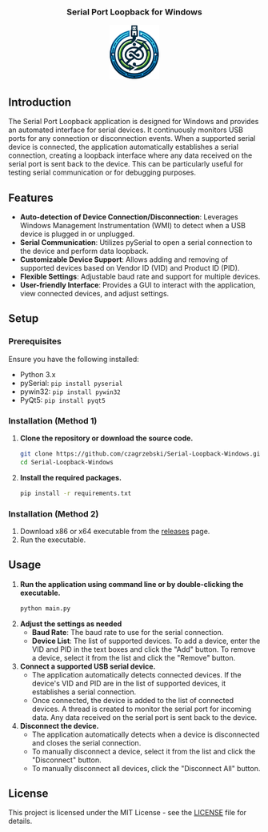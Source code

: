 <div align="center">
 <h3>Serial Port Loopback for Windows </h3>
 <img src="logo.png" width="20%">
</div>

## Introduction
The Serial Port Loopback application is designed for Windows and provides an automated interface for serial devices. It continuously monitors USB ports for any connection or disconnection events. When a supported serial device is connected, the application automatically establishes a serial connection, creating a loopback interface where any data received on the serial port is sent back to the device. This can be particularly useful for testing serial communication or for debugging purposes.

## Features
- **Auto-detection of Device Connection/Disconnection**: Leverages Windows Management Instrumentation (WMI) to detect when a USB device is plugged in or unplugged.
- **Serial Communication**: Utilizes pySerial to open a serial connection to the device and perform data loopback.
- **Customizable Device Support**: Allows adding and removing of supported devices based on Vendor ID (VID) and Product ID (PID).
- **Flexible Settings**: Adjustable baud rate and support for multiple devices.
- **User-friendly Interface**: Provides a GUI to interact with the application, view connected devices, and adjust settings.

## Setup

### Prerequisites
Ensure you have the following installed:
- Python 3.x
- pySerial: `pip install pyserial`
- pywin32: `pip install pywin32`
- PyQt5: `pip install pyqt5`

### Installation (Method 1)
1. **Clone the repository or download the source code.**
   ```bash
   git clone https://github.com/czagrzebski/Serial-Loopback-Windows.git
   cd Serial-Loopback-Windows
   ```
2. **Install the required packages.**
   ```bash
   pip install -r requirements.txt
   ```

### Installation (Method 2)
1. Download x86 or x64 executable from the [releases](https://github.com/czagrzebski/Serial-Loopback-Windows/releases) page.
2. Run the executable.

## Usage
1. **Run the application using command line or by double-clicking the executable.**
   ```bash
   python main.py
   ```
2. **Adjust the settings as needed**
    - **Baud Rate**: The baud rate to use for the serial connection.
    - **Device List**: The list of supported devices. To add a device, enter the VID and PID in the text boxes and click the "Add" button. To remove a device, select it from the list and click the "Remove" button.
3. **Connect a supported USB serial device.**
    - The application automatically detects connected devices. If the device's VID and PID are in the list of supported devices, it establishes a serial connection.
    - Once connected, the device is added to the list of connected devices. A thread is created to monitor the serial port for incoming data. Any data received on the serial port is sent back to the device.
4. **Disconnect the device.**
    - The application automatically detects when a device is disconnected and closes the serial connection.
    - To manually disconnect a device, select it from the list and click the "Disconnect" button.
    - To manually disconnect all devices, click the "Disconnect All" button.

## License
This project is licensed under the MIT License - see the [LICENSE](LICENSE) file for details.
